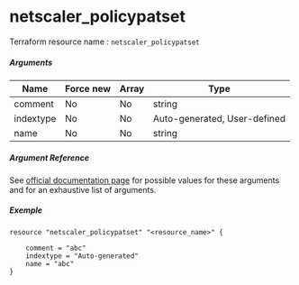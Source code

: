 # netscaler_policypatset

Terraform resource name : ```netscaler_policypatset```

##### Arguments

| Name | Force new | Array | Type |
|----|----|----|----|
|comment|No|No|string|
|indextype|No|No|Auto-generated, User-defined|
|name|No|No|string|

##### Argument Reference

See [official documentation page](https://developer-docs.citrix.com/projects/netscaler-nitro-api/en/11.0/configuration/policy/policypatset/policypatset/) for possible values for these arguments and for an exhaustive list of arguments.

##### Exemple

```
resource "netscaler_policypatset" "<resource_name>" {

    comment = "abc"
    indextype = "Auto-generated"
    name = "abc"
}
```

